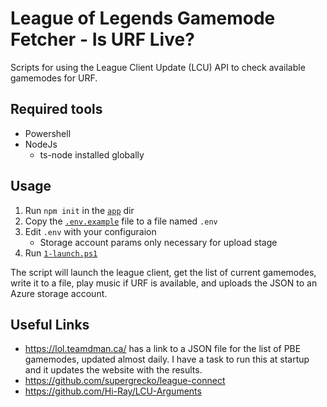 # League of Legends Gamemode Fetcher - Is URF Live?

Scripts for using the League Client Update (LCU) API to check available gamemodes for URF.

## Required tools

- Powershell
- NodeJs
    - ts-node installed globally

## Usage

1. Run `npm init` in the [`app`](./app) dir
1. Copy the [`.env.example`](./.env.example) file to a file named `.env`
1. Edit `.env` with your configuraion
    - Storage account params only necessary for upload stage
1. Run [`1-launch.ps1`](./1-launch.ps1)

The script will launch the league client, get the list of current gamemodes, write it to a file, play music if URF is available, and uploads the JSON to an Azure storage account.

## Useful Links

- https://lol.teamdman.ca/ has a link to a JSON file for the list of PBE gamemodes, updated almost daily. I have a task to run this at startup and it updates the website with the results.
- https://github.com/supergrecko/league-connect
- https://github.com/Hi-Ray/LCU-Arguments
